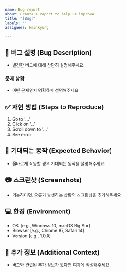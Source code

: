 ```yaml
---
name: Bug report
about: Create a report to help us improve
title: "[Bug]"
labels: ''
assignees: Hminkyung

---
```


## 🐞 버그 설명 (Bug Description)
- 발견한 버그에 대해 간단히 설명해주세요.

### 문제 상황
- 어떤 문제인지 명확하게 설명해주세요.

## ✅ 재현 방법 (Steps to Reproduce)
1. Go to '...'
2. Click on '...'
3. Scroll down to '...'
4. See error

## 🧐 기대되는 동작 (Expected Behavior)
- 올바르게 작동할 경우 기대되는 동작을 설명해주세요.

## 📷 스크린샷 (Screenshots)
- 가능하다면, 오류가 발생하는 상황의 스크린샷을 추가해주세요.

## 💻 환경 (Environment)
- OS: [e.g., Windows 10, macOS Big Sur]
- Browser [e.g., Chrome 87, Safari 14]
- Version [e.g., 1.0.0]

## 📝 추가 정보 (Additional Context)
- 버그와 관련된 추가 정보가 있다면 여기에 작성해주세요.
